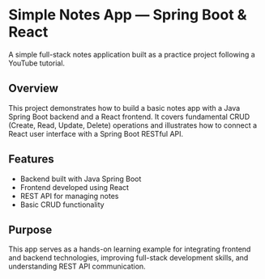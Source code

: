 # Simple Notes App — Spring Boot & React

A simple full-stack notes application built as a practice project following a YouTube tutorial.

## Overview

This project demonstrates how to build a basic notes app with a Java Spring Boot backend and a React frontend. It covers fundamental CRUD (Create, Read, Update, Delete) operations and illustrates how to connect a React user interface with a Spring Boot RESTful API.

## Features

- Backend built with Java Spring Boot
- Frontend developed using React
- REST API for managing notes
- Basic CRUD functionality

## Purpose

This app serves as a hands-on learning example for integrating frontend and backend technologies, improving full-stack development skills, and understanding REST API communication.
